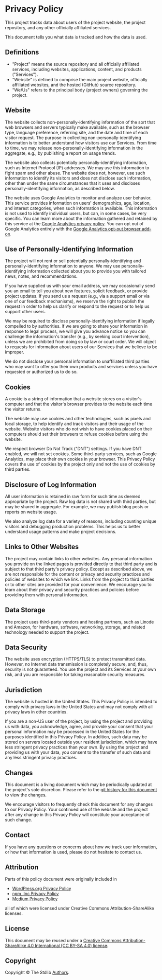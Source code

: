 # Privacy Policy

This project tracks data about users of the project website, the project repository, and any other officially affiliated services.

This document tells you what data is tracked and how the data is used.

## Definitions

-   "Project" means the source repository and all officially affiliated services, including websites, applications, content, and products ("Services").
-   "Website" is defined to comprise the main project website, officially affiliated websites, and the hosted (GitHub) source repository.
-   "We/Us" refers to the principal body (project owners) governing the project.

## Website

The website collects non-personally-identifying information of the sort that web browsers and servers typically make available, such as the browser type, language preference, referring site, and the date and time of each visitor request. The purpose in collecting non-personally-identifying information is to better understand how visitors use our Services. From time to time, we may release non-personally-identifying information in the aggregate, e.g., by publishing a report on usage trends.

The website also collects potentially personally-identifying information, such as Internet Protocol (IP) addresses. We may use this information to fight spam and other abuse. The website does not, however, use such information to identify its visitors and does not disclose such information, other than under the same circumstances that it uses and discloses personally-identifying information, as described below.

The website uses Google Analytics to monitor and analyze user behavior. This service provides information on users' demographics, age, location, and interest categories, when such information is available. This information is not used to identify individual users, but can, in some cases, be very specific. You can learn more about the information gathered and retained by this service at the [Google Analytics privacy policy][google-analytics-privacy-policy]. You can opt out of Google Analytics entirely with the [Google Analytics opt-out browser add-on][google-analytics-opt-out-browser-add-on].

## Use of Personally-Identifying Information

The project will not rent or sell potentially personally-identifying and personally-identifying information to anyone. We may use personally-identifying information collected about you to provide you with tailored news, notes, and recommendations.

If you have supplied us with your email address, we may occasionally send you an email to tell you about new features, solicit feedback, or provide project updates. If you send us a request (e.g., via a support email or via one of our feedback mechanisms), we reserve the right to publish the request in order to help us clarify or respond to the request or to help us support other users.

We may be required to disclose personally-identifying information if legally compelled to by authorities. If we are going to share your information in response to legal process, we will give you advance notice so you can challenge the information's transfer (e.g., by seeking court intervention), unless we are prohibited from doing so by law or court order. We will object to requests for information about users of our Services that we believe to be improper.

We do not disclose your personal information to unaffiliated third parties who may want to offer you their own products and services unless you have requested or authorized us to do so.

## Cookies

A cookie is a string of information that a website stores on a visitor's computer and that the visitor's browser provides to the website each time the visitor returns.

The website may use cookies and other technologies, such as pixels and local storage, to help identify and track visitors and their usage of the website. Website visitors who do not wish to have cookies placed on their computers should set their browsers to refuse cookies before using the website.

We respect browser Do Not Track ("DNT") settings. If you have DNT enabled, we will not set cookies. Some third-party services, such as Google Analytics, may place their own cookies in your browser. This Privacy Policy covers the use of cookies by the project only and not the use of cookies by third parties.

## Disclosure of Log Information

All user information is retained in raw form for such time as deemed appropriate by the project. Raw log data is not shared with third parties, but may be shared in aggregate. For example, we may publish blog posts or reports on website usage.

We also analyze log data for a variety of reasons, including counting unique visitors and debugging production problems. This helps us to better understand usage patterns and make project decisions.

## Links to Other Websites

The project may contain links to other websites. Any personal information you provide on the linked pages is provided directly to that third party and is subject to that third party's privacy policy. Except as described above, we are not responsible for the content or privacy and security practices and policies of websites to which we link. Links from the project to third parties or to other sites are provided for your convenience. We encourage you to learn about their privacy and security practices and policies before providing them with personal information.

## Data Storage

The project uses third-party vendors and hosting partners, such as Linode and Amazon, for hardware, software, networking, storage, and related technology needed to support the project.

## Data Security

The website uses encryption (HTTPS/TLS) to protect transmitted data. However, no Internet data transmission is completely secure, and, thus, security is not guaranteed. You use the project and its Services at your own risk, and you are responsible for taking reasonable security measures.

## Jurisdiction

The website is hosted in the United States. This Privacy Policy is intended to comply with privacy laws in the United States and may not comply with all privacy laws in other countries.

If you are a non-US user of the project, by using the project and providing us with data, you acknowledge, agree, and provide your consent that your personal information may be processed in the United States for the purposes identified in this Privacy Policy. In addition, such data may be stored on servers located outside your resident jurisdiction, which may have less stringent privacy practices than your own. By using the project and providing us with your data, you consent to the transfer of such data and any less stringent privacy practices.

## Changes

This document is a living document which may be periodically updated at the project's sole discretion. Please refer to the [git history for this document][stdlib-git-commit-log-privacy-policy] to view the changes.

We encourage visitors to frequently check this document for any changes to our Privacy Policy. Your continued use of the website and the project after any change in this Privacy Policy will constitute your acceptance of such change.

## Contact

If you have any questions or concerns about how we track user information, or how that information is used, please do not hesitate to contact us.

## Attribution

Parts of this policy document were originally included in

-   [WordPress.org Privacy Policy][wordpress-privacy-policy]
-   [npm, Inc Privacy Policy][npm-privacy-policy]
-   [Medium Privacy Policy][medium-privacy-policy]

all of which were licensed under Creative Commons Attribution-ShareAlike licenses.

## License

This document may be reused under a [Creative Commons Attribution-ShareAlike 4.0 International (CC BY-SA 4.0) license][cc-by-sa-4.0].

## Copyright

Copyright © The Stdlib [Authors][stdlib-authors].

<section class="links">

[google-analytics-privacy-policy]: https://support.google.com/analytics/answer/2700409?hl=en&utm_id=ad

[google-analytics-opt-out-browser-add-on]: https://support.google.com/analytics/answer/181881?hl=en&ref_topic=2919631

[stdlib-git-commit-log-privacy-policy]: https://github.com/stdlib-js/stdlib/commits/develop/PRIVACY

[wordpress-privacy-policy]: https://wordpress.org/about/privacy/

[npm-privacy-policy]: https://docs.npmjs.com/policies/privacy

[medium-privacy-policy]: https://github.com/Medium/medium-policy/blob/3c76f50e5e6a529c8352c85c9ed596ef95f863b7/privacy-policy.md

[stdlib-authors]: https://github.com/stdlib-js/stdlib/graphs/contributors

[cc-by-sa-4.0]: https://creativecommons.org/licenses/by-sa/4.0/

</section>

<!-- /.links -->
